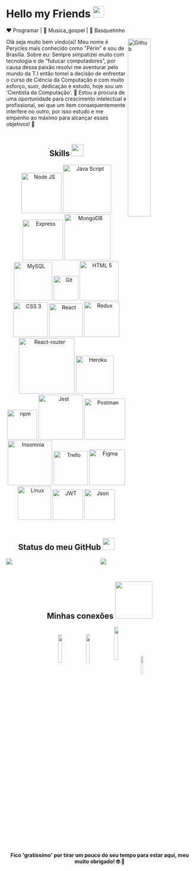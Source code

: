 <div>
  
  # Hello my Friends <img width="30px" src="https://raw.githubusercontent.com/MartinHeinz/MartinHeinz/master/wave.gif" />
  
  ❤️ Programar | 🖤 Musica_gospel | 💙 Basquetinho
  
  <img width="35%" align="right" alt="Github" src="https://cdn.dribbble.com/users/720825/screenshots/3253310/slim-jim-_dribbble_-_800x600_.gif" />
  
  <span width="50%" align="left" margin-top="20px">
    Olá seja muito bem vindo(a)!
    Meu nome é Perycles mais conhecido como "Périn" e sou de Brasília.
    Sobre eu:
    Sempre simpatizei muito com tecnologia e de "futucar computadores", por causa dessa paixão resolvi me aventurar pelo mundo da T.I então tomei a decisão           de enfrentar o curso de Ciência da Computação e com muito esforço, suor, dedicação e estudo, hoje sou um 'Cientista da Computação'. 🚀
    Estou a procura de uma oportunidade para crescimento intelectual e profissional, sei que um item consequentemente interfere no outro, por isso estudo e           me empenho ao máximo para alcançar esses objetivos! 🔖
  </span>
</div>
  
</br>

<div align='center'>
  <h2> Skills <img src = "https://media2.giphy.com/media/QssGEmpkyEOhBCb7e1/giphy.gif?cid=ecf05e47a0n3gi1bfqntqmob8g9aid1oyj2wr3ds3mg700bl&rid=giphy.gif" width = 32px> </h2>
<!-- <img src="https://img.shields.io/badge/HTML5-E34F26?style=for-the-badge&logo=html5&logoColor=white">  
<img src="https://img.shields.io/badge/CSS3-1572B6?style=for-the-badge&logo=css3&logoColor=white">  
<img src="https://img.shields.io/badge/JavaScript-F7DF1E?style=for-the-badge&logo=javascript&logoColor=black" target="_blank">
<img src="https://img.shields.io/badge/Jest-C21325?style=for-the-badge&logo=jest&logoColor=white">  
<img src="https://img.shields.io/badge/React-20232A?style=for-the-badge&logo=react&logoColor=61DAFB">  
<img src="https://img.shields.io/badge/React_Router-CA4245?style=for-the-badge&logo=react-router&logoColor=white">  
<img src="https://img.shields.io/badge/Redux-593D88?style=for-the-badge&logo=redux&logoColor=white">  
<img src="https://img.shields.io/badge/MySQL-00000F?style=for-the-badge&logo=mysql&logoColor=white">  
<img src="https://img.shields.io/badge/MongoDB-4EA94B?style=for-the-badge&logo=mongodb&logoColor=white">
<img src="https://img.shields.io/badge/Linux-FCC624?style=for-the-badge&logo=linux&logoColor=black">
<img src="https://img.shields.io/badge/Heroku-430098?style=for-the-badge&logo=heroku&logoColor=white">
<img src="https://img.shields.io/badge/Node.js-339933?style=for-the-badge&logo=nodedotjs&logoColor=white">
<img src="https://img.shields.io/badge/Express.js-000000?style=for-the-badge&logo=express&logoColor=white">
<img src="https://img.shields.io/badge/npm-CB3837?style=for-the-badge&logo=npm&logoColor=white">
<img src="https://img.shields.io/badge/Postman-FF6C37?style=for-the-badge&logo=Postman&logoColor=white">
<img src="https://img.shields.io/badge/Insomnia-5849be?style=for-the-badge&logo=Insomnia&logoColor=white">
<img src="https://img.shields.io/badge/Cypress-17202C?style=for-the-badge&logo=cypress&logoColor=white">
<img src="https://img.shields.io/badge/Mocha-8D6748?style=for-the-badge&logo=Mocha&logoColor=white">
<img src="https://img.shields.io/badge/JWT-000000?style=for-the-badge&logo=JSON%20web%20tokens&logoColor=white">
<img src="https://img.shields.io/badge/json-5E5C5C?style=for-the-badge&logo=json&logoColor=white">
<img src="https://img.shields.io/badge/Bootstrap-563D7C?style=for-the-badge&logo=bootstrap&logoColor=white">
<img src="https://img.shields.io/badge/Trello-0052CC?style=for-the-badge&logo=trello&logoColor=white">
<img src="https://img.shields.io/badge/Figma-F24E1E?style=for-the-badge&logo=figma&logoColor=white">
<img src="https://img.shields.io/badge/eslint-3A33D1?style=for-the-badge&logo=eslint&logoColor=white">
<img src="https://img.shields.io/badge/stylelint-000?style=for-the-badge&logo=stylelint&logoColor=white"> -->

<img alt="Node JS" width="108px" src="https://img.shields.io/badge/Node%20Js-black?style=flat&logo=node.js&logoColor=#339933" />
<img alt="Java Script" width="130px" src="https://img.shields.io/badge/JavaScript-black?style=flat&logo=JavaScript&logoColor=#F7DF1E" />
<img alt="Express" width="109px" src="https://img.shields.io/badge/Express-black?style=flat&logo=Express&logoColor=#4EAA2" />
<img alt="MongoDB" width="124px" src="https://img.shields.io/badge/MongoDB-black?style=flat&logo=MongoDB&logoColor=#4EAA2" />
<img alt="MySQL" width="103px" src="https://img.shields.io/badge/MySQL-black?style=flat&logo=MySQL&logoColor=#4EAA2" />
<img alt="Git" width="66px" src="https://img.shields.io/badge/Git-black?style=flat&logo=git&logoColor=#F05032" />
<!-- <img alt="Sequelize" width="124px" src="https://img.shields.io/badge/Sequelize-black?style=flat&logo=sequelize&logoColor=#F05032" /> -->
<img alt="HTML 5" width="105px" src="https://img.shields.io/badge/HTML%205-black?style=flat&logo=html5&logoColor=#E34F26" />
<img alt="CSS 3" width="93px" src="https://img.shields.io/badge/CSS%203-black?style=flat&logo=css3&logoColor=blue" />
<img alt="React" width="90px" src="https://img.shields.io/badge/React-black?style=flat&logo=react&logoColor=#61DAFB" />
<img alt="Redux" width="95px" src="https://img.shields.io/badge/Redux-black?style=flat&logo=redux&logoColor=violet" />
<img alt="React-router" width="150px" src="https://img.shields.io/badge/React_Router-black?style=flat&logo=react-router">  
<img alt="Heroku" width="102px" src="https://img.shields.io/badge/Heroku-black?style=flat&logo=heroku&logoColor=purple" />
<img alt="npm" width="80px" src="https://img.shields.io/badge/npm-black?style=flat&logo=npm&logoColor=white">
<img alt="Jest" width="120px" src="https://img.shields.io/badge/Jest%20Code-black?style=flat&logo=jest&logoColor=red" />
<img alt="Postman" width="110px" src="https://img.shields.io/badge/Postman-black?style=flat&logo=Postman">
<img alt="Insomnia" width="120px" src="https://img.shields.io/badge/Insomnia-black?style=flat&logo=Insomnia&logoColor=violet">
<img alt="Trello" width="92px" src="https://img.shields.io/badge/Trello-black?style=flat&logo=trello&logoColor=blue" />
<img alt="Figma" width="96px" src="https://img.shields.io/badge/Figma-black?style=flat&logo=figma&logoColor=#F24E1E" />
<img alt="Linux" width="90px" src="https://img.shields.io/badge/Linux-black?style=flat&logo=linux&logoColor=#FCC624" />
<img alt="JWT" width="82px" src="https://img.shields.io/badge/JWT-black?style=flat&logo=JSON%20web%20tokens">
<img alt="Json" width="82px" src="https://img.shields.io/badge/json-black?style=flat&logo=json">
</div>

</br>

<div align='center'>
<h2> Status do meu GitHub <img src='https://media1.giphy.com/media/du3J3cXyzhj75IOgvA/giphy.gif?cid=ecf05e47x2g034i9pzwtzzsd3xgg2w9nr94t4tflbbgo3008&rid=giphy.gif' width='32px'> </h2>

<a href="https://github.com/anuraghazra/github-readme-stats">
<img align="left" src="https://github-readme-stats.vercel.app/api?username=Peryclesreis&count_private=true&show_icons=true&theme=dark" />
</a>
<a href="https://github.com/anuraghazra/convoychat">
<img align="center" src="https://github-readme-stats.vercel.app/api/top-langs/?username=Peryclesreis&show_icons=true&theme=dark" />
</a>
</div>

</br>

<div align='center'>
  
  ## Minhas conexões <img src='https://raw.githubusercontent.com/ShahriarShafin/ShahriarShafin/main/Assets/handshake.gif' width="100px">
  
  <a href = 'https://www.facebook.com/perycles.ali.7'> <img width = '14%' align= 'center' src="https://img.shields.io/badge/facebook-%23333?style=for-the-badge&logo=facebook&logoColor=blue"/></a> 
  <a href = 'https://www.linkedin.com/in/perycles-floriano'> <img width = '14%' align= 'center' src="https://img.shields.io/badge/-LinkedIn-%23333?style=for-the-badge&logo=linkedin&logoColor=blue"/></a> 
  <a href = 'https://www.instagram.com/peryclesreis/'> <img width = '15%' align= 'center' src="https://img.shields.io/badge/-Instagram-%23333?style=for-the-badge&logo=instagram&logoColor=red"/></a>
  <a href = 'mailto:peycles@gmail.com'> <img width = '11%' align= 'center' src="https://img.shields.io/badge/-Gmail-%23333?style=for-the-badge&logo=gmail&logoColor=red"/></a>
</div>

<div align='center'>
  
  #### Fico 'gratíssimo' por tirar um pouco do seu tempo para estar aqui, meu muito obrigado! 🤓 🚀
  
</div>

